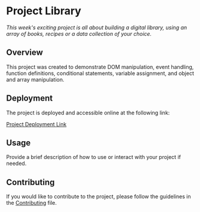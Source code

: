 # Project Library

*This week's exciting project is all about building a digital library, using an array of books, recipes or a data collection of your choice.*

## Overview

This project was created to demonstrate  DOM manipulation, event handling, function definitions, conditional statements, variable assignment, and object and array manipulation.

## Deployment

The project is deployed and accessible online at the following link:

[Project Deployment Link](https://my-react-project-library.netlify.app/)

## Usage

Provide a brief description of how to use or interact with your project if needed.

## Contributing

If you would like to contribute to the project, please follow the guidelines in the [Contributing](CONTRIBUTING.md) file.

